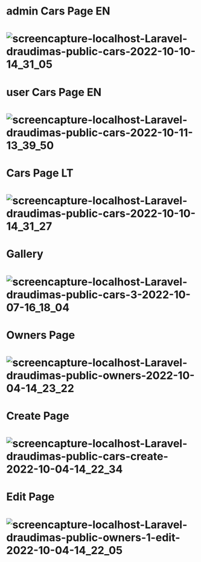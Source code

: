 # admin Cars Page EN
# ![screencapture-localhost-Laravel-draudimas-public-cars-2022-10-10-14_31_05](https://user-images.githubusercontent.com/107037107/194856876-292dc17e-513d-4157-abb7-5ac8127232cb.png)
# user Cars Page EN
# ![screencapture-localhost-Laravel-draudimas-public-cars-2022-10-11-13_39_50](https://user-images.githubusercontent.com/107037107/195069243-236fe80f-b6b3-4fa8-9e55-6aee17e934ab.png)
# Cars Page LT
# ![screencapture-localhost-Laravel-draudimas-public-cars-2022-10-10-14_31_27](https://user-images.githubusercontent.com/107037107/194856954-bda50262-149f-43f5-b524-713a23d014bc.png)
# Gallery 
# ![screencapture-localhost-Laravel-draudimas-public-cars-3-2022-10-07-16_18_04](https://user-images.githubusercontent.com/107037107/194563272-f7d65757-8bf6-4900-8f5b-16fabad4fb3c.png)
# Owners Page
# ![screencapture-localhost-Laravel-draudimas-public-owners-2022-10-04-14_23_22](https://user-images.githubusercontent.com/107037107/193807165-39e0902a-0132-48c1-9b39-d31f27b1916b.png)
# Create Page 
# ![screencapture-localhost-Laravel-draudimas-public-cars-create-2022-10-04-14_22_34](https://user-images.githubusercontent.com/107037107/193807220-f94a14f5-3322-4a24-9bc4-c340ad489ecd.png)
# Edit Page
# ![screencapture-localhost-Laravel-draudimas-public-owners-1-edit-2022-10-04-14_22_05](https://user-images.githubusercontent.com/107037107/193807315-801ebfbc-465e-4389-9614-579fb371a03c.png)
